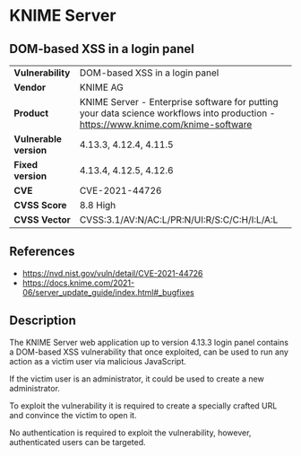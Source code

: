 # KNIME Server
## DOM-based XSS in a login panel

|  |  |
|---|---|
| **Vulnerability** | DOM-based XSS in a login panel |
| **Vendor** | KNIME AG |
| **Product** | KNIME Server - Enterprise software for putting your data science workflows into production - https://www.knime.com/knime-software |
| **Vulnerable version** | 4.13.3, 4.12.4, 4.11.5 |
| **Fixed version** | 4.13.4, 4.12.5, 4.12.6 |
| **CVE** | CVE-2021-44726 |
| **CVSS Score** | 8.8 High |
| **CVSS Vector** | CVSS:3.1/AV:N/AC:L/PR:N/UI:R/S:C/C:H/I:L/A:L  |


## References
* https://nvd.nist.gov/vuln/detail/CVE-2021-44726
* https://docs.knime.com/2021-06/server_update_guide/index.html#_bugfixes

## Description
The KNIME Server web application up to version 4.13.3 login panel contains a DOM-based XSS vulnerability that once exploited, can be used to run any action as a victim user via malicious JavaScript.

If the victim user is an administrator, it could be used to create a new administrator.

To exploit the vulnerability it is required to create a specially crafted URL and convince the victim to open it.

No authentication is required to exploit the vulnerability, however, authenticated users can be targeted.